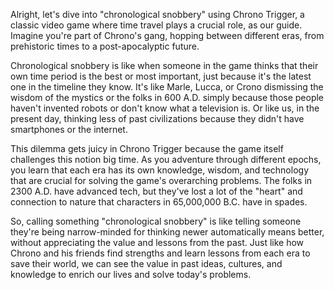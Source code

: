 Alright, let's dive into "chronological snobbery" using Chrono Trigger, a classic video game where time travel plays a crucial role, as our guide. Imagine you're part of Chrono's gang, hopping between different eras, from prehistoric times to a post-apocalyptic future.

Chronological snobbery is like when someone in the game thinks that their own time period is the best or most important, just because it's the latest one in the timeline they know. It's like Marle, Lucca, or Crono dismissing the wisdom of the mystics or the folks in 600 A.D. simply because those people haven't invented robots or don't know what a television is. Or like us, in the present day, thinking less of past civilizations because they didn't have smartphones or the internet.

This dilemma gets juicy in Chrono Trigger because the game itself challenges this notion big time. As you adventure through different epochs, you learn that each era has its own knowledge, wisdom, and technology that are crucial for solving the game's overarching problems. The folks in 2300 A.D. have advanced tech, but they've lost a lot of the "heart" and connection to nature that characters in 65,000,000 B.C. have in spades.

So, calling something "chronological snobbery" is like telling someone they're being narrow-minded for thinking newer automatically means better, without appreciating the value and lessons from the past. Just like how Chrono and his friends find strengths and learn lessons from each era to save their world, we can see the value in past ideas, cultures, and knowledge to enrich our lives and solve today's problems.